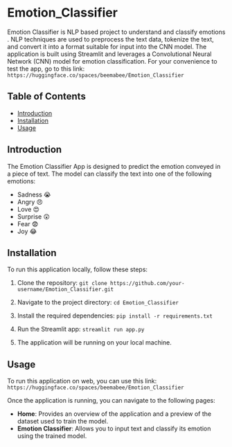 # Emotion_Classifier
Emotion Classifier is NLP based project to understand and classify emotions . NLP techniques are used to preprocess the text data, tokenize the text, and convert it into a format suitable for input into the CNN model. The application is built using Streamlit and leverages a Convolutional Neural Network (CNN) model for emotion classification. For your convenience to test the app, go to this link: `https://huggingface.co/spaces/beemabee/Emotion_Classifier`

## Table of Contents
- [Introduction](#introduction)
- [Installation](#installation)
- [Usage](#usage)

## Introduction
The Emotion Classifier App is designed to predict the emotion conveyed in a piece of text. The model can classify the text into one of the following emotions:
- Sadness 😭
- Angry 😠
- Love 😍
- Surprise 😲
- Fear 😨
- Joy 😂

## Installation
To run this application locally, follow these steps:
1. Clone the repository:
`git clone https://github.com/your-username/Emotion_Classifier.git`

2. Navigate to the project directory:
`cd Emotion_Classifier`

3. Install the required dependencies:
`pip install -r requirements.txt`

4. Run the Streamlit app:
`streamlit run app.py`

5. The application will be running on your local machine.

## Usage
To run this application on web, you can use this link:
`https://huggingface.co/spaces/beemabee/Emotion_Classifier`

Once the application is running, you can navigate to the following pages:

- **Home**: Provides an overview of the application and a preview of the dataset used to train the model.
- **Emotion Classifier**: Allows you to input text and classify its emotion using the trained model.
